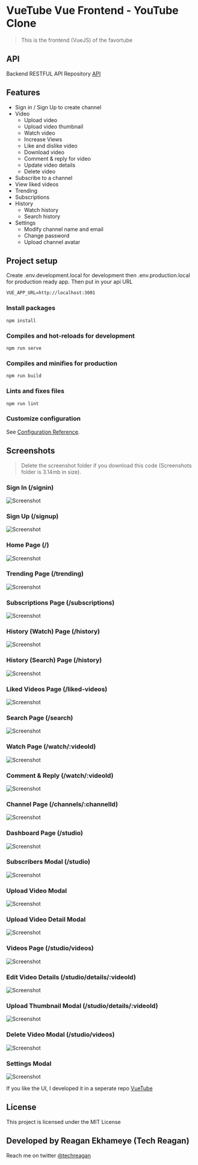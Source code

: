 # VueTube Vue Frontend - YouTube Clone

> This is the frontend (VueJS) of the favortube

## API

Backend RESTFUL API Repository [API](https://github.com/techreagan/youtube-clone-nodejs-api)

## Features

- Sign in / Sign Up to create channel
- Video
  - Upload video
  - Upload video thumbnail
  - Watch video
  - Increase Views
  - Like and dislike video
  - Download video
  - Comment & reply for video
  - Update video details
  - Delete video
- Subscribe to a channel
- View liked videos
- Trending
- Subscriptions
- History
  - Watch history
  - Search history
- Settings
  - Modify channel name and email
  - Change password
  - Upload channel avatar

## Project setup

Create .env.development.local for development then .env.production.local for production ready app.
Then put in your api URL

```
VUE_APP_URL=http://localhost:3001
```

### Install packages

```
npm install
```

### Compiles and hot-reloads for development

```
npm run serve
```

### Compiles and minifies for production

```
npm run build
```

### Lints and fixes files

```
npm run lint
```

### Customize configuration

See [Configuration Reference](https://cli.vuejs.org/config/).

## Screenshots

> Delete the screenshot folder if you download this code (Screenshots folder is 3.14mb in size).

### Sign In (/signin)

![Screenshot](screenshots/20%20-%20Sign%20in.jpg)

### Sign Up (/signup)

![Screenshot](screenshots/21%20-%20Sign%20up.jpg)

### Home Page (/)

![Screenshot](screenshots/1%20-%20Home.jpg)

### Trending Page (/trending)

![Screenshot](screenshots/2%20-%20Trending.jpg)

### Subscriptions Page (/subscriptions)

![Screenshot](screenshots/3%20-%20Subscriptions.jpg)

### History (Watch) Page (/history)

![Screenshot](screenshots/4%20-%20Watch%20History.jpg)

### History (Search) Page (/history)

![Screenshot](screenshots/5%20-%20Search%20History.jpg)

### Liked Videos Page (/liked-videos)

![Screenshot](screenshots/6%20-%20Liked%20Videos.jpg)

### Search Page (/search)

![Screenshot](screenshots/19%20-%20Search.jpg)

### Watch Page (/watch/:videoId)

![Screenshot](screenshots/7%20-%20Watch.jpg)

### Comment & Reply (/watch/:videoId)

![Screenshot](screenshots/8%20-%20Comment%20-%20Reply.jpg)

### Channel Page (/channels/:channelId)

![Screenshot](screenshots/9%20-%20Channel.jpg)

### Dashboard Page (/studio)

![Screenshot](screenshots/10%20-%20Dashboard.jpg)

### Subscribers Modal (/studio)

![Screenshot](screenshots/11%20-%20Subscribers%20Modal.jpg)

### Upload Video Modal

![Screenshot](screenshots/12%20-%20Upload%20Modal.jpg)

### Upload Video Detail Modal

![Screenshot](screenshots/13%20-%20Video%20Details.jpg)

### Videos Page (/studio/videos)

![Screenshot](screenshots/14%20-%20Videos.jpg)

### Edit Video Details (/studio/details/:videoId)

![Screenshot](screenshots/15%20-%20Edit%20Video%20Details.jpg)

### Upload Thumbnail Modal (/studio/details/:videoId)

![Screenshot](screenshots/16%20-%20Upload%20Thumbnail%20Modal.jpg)

### Delete Video Modal (/studio/videos)

![Screenshot](screenshots/17%20-%20Delete%20Video%20Modal.jpg)

### Settings Modal

![Screenshot](screenshots/17%20-%20Delete%20Video%20Modal.jpg)

If you like the UI, I developed it in a seperate repo [VueTube](https://github.com/techreagan/vuetify-youtube-clone-template)

## License

This project is licensed under the MIT License

## Developed by Reagan Ekhameye (Tech Reagan)

Reach me on twitter [@techreagan](https://www.twitter.com/techreagan)
